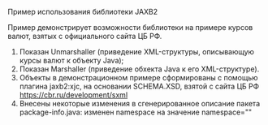 Пример использования библиотеки  JAXB2


Пример демонстрирует возможности библиотеки на примере курсов валют, взятых с официального сайта ЦБ РФ.
1) Показан Unmarshaller (приведение XML-структуры, описывающую курсы валют к объекту Java);
2) Показан Marshaller (приведение обхекта Java к его XML-структуре).
3) Объекты в демонстрационном примере сформированы с помощью плагина jaxb2:xjc, на основании SCHEMA.XSD, взятой с сайта ЦБ РФ https://cbr.ru/development/sxml
4) Внесены некоторые изменения в сгенерированное описание пакета package-info.java: изменен namespace на значение namespace=""


